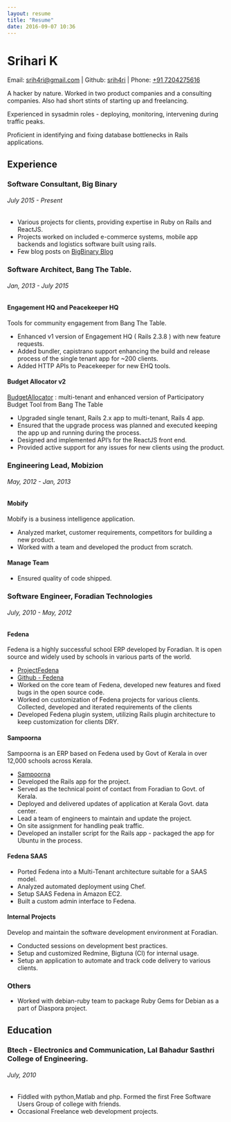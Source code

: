 ```yaml
---
layout: resume
title: "Resume"
date: 2016-09-07 10:36
---
```


# Srihari K

Email: [srih4ri@gmail.com](mailto:srih4ri@gmail.com) \| Github: [srih4ri](https://github.com/srih4ri) \| Phone: [+91 7204275616](tel:+917204275616)

A hacker by nature. Worked in two product companies and a consulting companies. Also had short stints of starting up and freelancing.

Experienced in sysadmin roles - deploying, monitoring, intervening during traffic peaks.

Proficient in identifying and fixing database bottlenecks in Rails applications.

## Experience

### Software Consultant, Big Binary
###### July 2015 - Present

* Various projects for clients, providing expertise in Ruby on Rails and ReactJS.
* Projects worked on included e-commerce systems, mobile app backends and logistics software built using rails.
* Few blog posts on [BigBinary Blog](https://blog.bigbinary.com)

### Software Architect, Bang The Table.
###### Jan, 2013 - July 2015

#### Engagement HQ and Peacekeeper HQ
Tools for community engagement from Bang The Table.

*   Enhanced v1 version of Engagement HQ ( Rails 2.3.8 ) with new feature requests.
*   Added bundler, capistrano support enhancing the build and release process of the single tenant app for ~200 clients.
*   Added HTTP APIs to Peacekeeper for new EHQ tools.

#### Budget Allocator v2
[BudgetAllocator](http://budgetallocator.com/) : multi-tenant and enhanced version of Participatory Budget Tool from Bang The Table

*   Upgraded single tenant, Rails 2.x app to multi-tenant, Rails 4 app.
*   Ensured that the upgrade process was planned and executed keeping the app up and running during the process.
*   Designed and implemented API’s for the ReactJS front end.
*   Provided active support for any issues for new clients using the product.

### Engineering Lead, Mobizion

###### May, 2012 - Jan, 2013

#### Mobify

Mobify is a business intelligence application.

*   Analyzed market, customer requirements, competitors for building a new product.
*   Worked with a team and developed the product from scratch.

#### Manage Team

*   Ensured quality of code shipped.

### Software Engineer, Foradian Technologies

###### July, 2010 - May, 2012

#### Fedena

Fedena is a highly successful school ERP developed by Foradian. It is open source and widely used by schools in various parts of the world.

*   [ProjectFedena](http://projectFedena.org)
*   [Github - Fedena](https://github.com/projectFedena/Fedena)
*   Worked on the core team of Fedena, developed new features and fixed bugs in the open source code.
*   Worked on customization of Fedena projects for various clients. Collected, developed and iterated requirements of the clients
*   Developed Fedena plugin system, utilizing Rails plugin architecture to keep customization for clients DRY.

#### Sampoorna

Sampoorna is an ERP based on Fedena used by Govt of Kerala in over 12,000 schools across Kerala.

*   [Sampoorna](http://projectFedena.org/pages/sampoorna)
*   Developed the Rails app for the project.
*   Served as the technical point of contact from Foradian to Govt. of Kerala.
*   Deployed and delivered updates of application at Kerala Govt. data center.
*   Lead a team of engineers to maintain and update the project.
*   On site assignment for handling peak traffic.
*   Developed an installer script for the Rails app - packaged the app for Ubuntu in the process.

#### Fedena SAAS

*   Ported Fedena into a Multi-Tenant architecture suitable for a SAAS model.
*   Analyzed automated deployment using Chef.
*   Setup SAAS Fedena in Amazon EC2.
*   Built a custom admin interface to Fedena.

#### Internal Projects

Develop and maintain the software development environment at Foradian.

*   Conducted sessions on development best practices.
*   Setup and customized Redmine, Bigtuna (CI) for internal usage.
*   Setup an application to automate and track code delivery to various clients.

### Others

*   Worked with debian-ruby team to package Ruby Gems for Debian as a part of Diaspora project.

## Education

### Btech - Electronics and Communication, Lal Bahadur Sasthri College of Engineering.

###### July, 2010

*   Fiddled with python,Matlab and php. Formed the first Free Software Users Group of college with friends.
*   Occasional Freelance web development projects.
